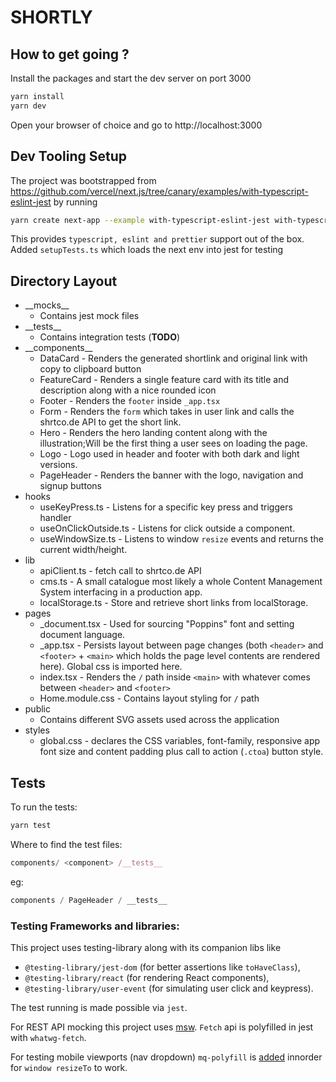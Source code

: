 # SHORTLY

## How to get going ?

Install the packages and start the dev server on port 3000

```bash
yarn install
yarn dev
```

Open your browser of choice and go to http://localhost:3000

## Dev Tooling Setup

The project was bootstrapped from https://github.com/vercel/next.js/tree/canary/examples/with-typescript-eslint-jest by running

```bash
yarn create next-app --example with-typescript-eslint-jest with-typescript-eslint-jest-app
```

This provides `typescript, eslint and prettier` support out of the box.
Added `setupTests.ts` which loads the next env into jest for testing

## Directory Layout

- \_\_mocks\_\_
  - Contains jest mock files
- \_\_tests\_\_
  - Contains integration tests (**TODO**)
- \_\_components\_\_
  - DataCard - Renders the generated shortlink and original link with copy to clipboard button
  - FeatureCard - Renders a single feature card with its title and description along with a nice rounded icon
  - Footer - Renders the `footer` inside `_app.tsx`
  - Form - Renders the `form` which takes in user link and calls the shrtco.de API to get the short link.
  - Hero - Renders the hero landing content along with the illustration;Will be the first thing a user sees on loading the page.
  - Logo - Logo used in header and footer with both dark and light versions.
  - PageHeader - Renders the banner with the logo, navigation and signup buttons
- hooks
  - useKeyPress.ts - Listens for a specific key press and triggers handler
  - useOnClickOutside.ts - Listens for click outside a component.
  - useWindowSize.ts - Listens to window `resize` events and returns the current width/height.
- lib
  - apiClient.ts - fetch call to shrtco.de API
  - cms.ts - A small catalogue most likely a whole Content Management System interfacing in a production app.
  - localStorage.ts - Store and retrieve short links from localStorage.
- pages
  - \_document.tsx - Used for sourcing "Poppins" font and setting document language.
  - \_app.tsx - Persists layout between page changes (both `<header>` and `<footer>` + `<main>` which holds the page level contents are rendered here). Global css is imported here.
  - index.tsx - Renders the `/` path inside `<main>` with whatever comes between `<header>` and `<footer>`
  - Home.module.css - Contains layout styling for `/` path
- public
  - Contains different SVG assets used across the application
- styles
  - global.css - declares the CSS variables, font-family, responsive app font size and content padding plus call to action (`.ctoa`) button style.

## Tests

To run the tests:

```bash
yarn test
```

Where to find the test files:

```js
components/ <component> /__tests__
```

eg:

```js
components / PageHeader / __tests__
```

### Testing Frameworks and libraries:

This project uses testing-library along with its companion libs like

- `@testing-library/jest-dom` (for better assertions like `toHaveClass`),
- `@testing-library/react` (for rendering React components),
- `@testing-library/user-event` (for simulating user click and keypress).

The test running is made possible via `jest`.

For REST API mocking this project uses [msw](https://mswjs.io/). `Fetch` api is polyfilled in jest with `whatwg-fetch`.

For testing mobile viewports (nav dropdown) `mq-polyfill` is [added](https://spectrum.chat/testing-library/help-react/how-to-set-window-innerwidth-to-test-mobile~70aa9572-b7cc-4397-92f5-a09d75ed24b8?m=MTU1OTU5MTI2MTI0MQ==) innorder for `window resizeTo` to work.

